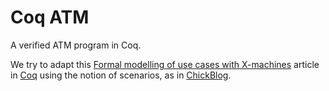 # Coq ATM
A verified ATM program in Coq.

We try to adapt this [Formal modelling of use cases with X-machines](http://delab.csd.auth.gr/bci1/SEEFM03/seefm03_06.pdf) article in [Coq](https://coq.inria.fr/) using the notion of scenarios, as in [ChickBlog](https://github.com/clarus/coq-chick-blog).
